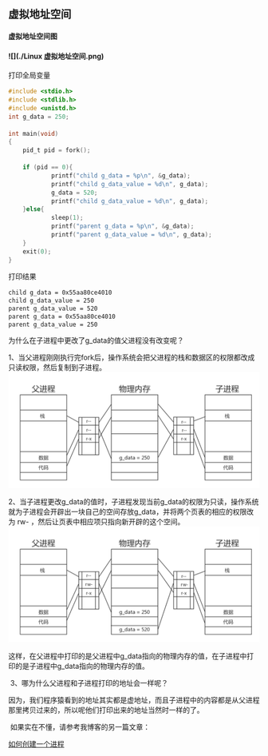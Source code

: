 ## 虚拟地址空间

#### 虚拟地址空间图

#### 	![](./Linux 虚拟地址空间.png)

打印全局变量

```c
#include <stdio.h>
#include <stdlib.h>
#include <unistd.h>
int g_data = 250;

int main(void)
{
	pid_t pid = fork();
    
    if (pid == 0){
            printf("child g_data = %p\n", &g_data);
            printf("child g_data_value = %d\n", g_data);
            g_data = 520;
            printf("child g_data_value = %d\n", g_data);
    }else{
            sleep(1);
            printf("parent g_data = %p\n", &g_data);
            printf("parent g_data_value = %d\n", g_data);
    }
    exit(0);
}
```

打印结果

```
child g_data = 0x55aa80ce4010
child g_data_value = 250
parent g_data_value = 520
parent g_data = 0x55aa80ce4010
parent g_data_value = 250

```

为什么在子进程中更改了g_data的值父进程没有改变呢？

​	1、当父进程刚刚执行完fork后，操作系统会把父进程的栈和数据区的权限都改成只读权限，然后复制到子进程。	![](./fork进程的全局变量01.png)

​	2、当子进程更改g_data的值时，子进程发现当前g_data的权限为只读，操作系统就为子进程会开辟出一块自己的空间存放g_data，并将两个页表的相应的权限改为 rw-  ，然后让页表中相应项只指向新开辟的这个空间。![](./fork进程的全局变量02.png)

​	这样，在父进程中打印的是父进程中g_data指向的物理内存的值，在子进程中打印的是子进程中g_data指向的物理内存的值。

​	3、哪为什么父进程和子进程打印的地址会一样呢？

​	因为，我们程序猿看到的地址其实都是虚地址，而且子进程中的内容都是从父进程那里拷贝过来的，所以呢他们打印出来的地址当然时一样的了。

​	如果实在不懂，请参考我博客的另一篇文章：

​	<a href=https://www.cnblogs.com/YeLing0119/p/9754090.html>如何创建一个进程<a>

